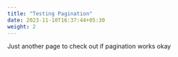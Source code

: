 ```yaml
---
title: "Testing Pagination"
date: 2023-11-10T16:37:44+05:30
weight: 2
---
```


Just another page to check out if pagination works okay
